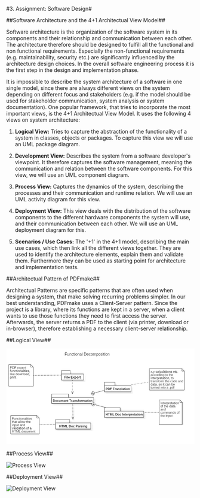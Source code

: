 #3. Assignment: Software Design#

##Software Architecture and the 4+1 Architectual View Model##

Software architecture is the organization of the software system in its components and their relationship and communication between each other. The architecture therefore should be designed to fulfill all the functional and non functional requirements. Especially the non-functional requirements (e.g. maintainability, security etc.) are significantly influenced by the architecture design choices. In the overall software engineering process it is the first step in the design and implementation phase.

It is impossible to describe the system architecture of a software in one single model, since there are always different views on the system depending on different focus and stakeholders (e.g. if the model should be used for stakeholder communication, system analysis or system documentation). One popular framework, that tries to incorporate the most important views, is the 4+1 Architectual View Model. It uses the following 4 views on system architecture:

1. **Logical View:** Tries to capture the abstraction of the functionality of a system in classes, objects or packages. To capture this view we will use an UML package diagram.

2. **Development View:** Describes the system from a software developer's viewpoint. It therefore captures the software management, meaning the communication and relation between the software components. For this view, we will use an UML component diagram.

3. **Process View:** Captures the dynamics of the system, describing the processes and their communication and runtime relation. We will use an UML activity diagram for this view.

4. **Deployment View:** This view deals with the distribution of the software components to the different hardware components the system will use, and their communication between each other. We will use an UML deployment diagram for this.

5. **Scenarios / Use Cases:** The '+1' in the 4+1 model, describing the main use cases, which then link all the different views together. They are used to identify the architecture elements, explain them and validate them. Furthermore they can be used as starting point for architecture and implementation tests.


##Architectual Pattern of PDFmake##

Architectual Patterns are specific patterns that are often used when designing a system, that make solving recurring problems simpler.
In our best understanding, PDFmake uses a Client-Server pattern.
Since the project is a library, where its functions are kept in a server, when a client wants to use those functions they need to first access the server. Afterwards, the server returns a PDF to the client (via printer, download or in-browser), therefore establishing a necessary client-server relationship.


##Logical View##

![Logical View](https://github.com/joaopedrofump/pdfmake-1/blob/stefan/ESOF-Docs/PackageDiagram.jpg)


##Process View##

![Process View](https://github.com/joaopedrofump/pdfmake-1/blob/master/ESOF-Docs/ProcessViewFinal.png)


##Deployment View##

![Deployment View](https://github.com/joaopedrofump/pdfmake-1/blob/master/ESOF-Docs/Pdfmake_deployment.png)
